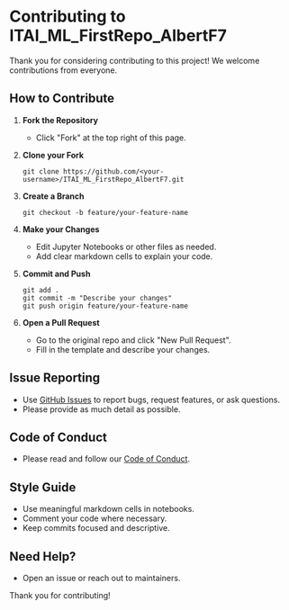 # Contributing to ITAI_ML_FirstRepo_AlbertF7

Thank you for considering contributing to this project! We welcome contributions from everyone.

## How to Contribute

1. **Fork the Repository**
   - Click "Fork" at the top right of this page.

2. **Clone your Fork**
   ```
   git clone https://github.com/<your-username>/ITAI_ML_FirstRepo_AlbertF7.git
   ```

3. **Create a Branch**
   ```
   git checkout -b feature/your-feature-name
   ```

4. **Make your Changes**
   - Edit Jupyter Notebooks or other files as needed.
   - Add clear markdown cells to explain your code.

5. **Commit and Push**
   ```
   git add .
   git commit -m "Describe your changes"
   git push origin feature/your-feature-name
   ```

6. **Open a Pull Request**
   - Go to the original repo and click "New Pull Request".
   - Fill in the template and describe your changes.

## Issue Reporting

- Use [GitHub Issues](../../issues) to report bugs, request features, or ask questions.
- Please provide as much detail as possible.

## Code of Conduct

- Please read and follow our [Code of Conduct](CODE_OF_CONDUCT.md).

## Style Guide

- Use meaningful markdown cells in notebooks.
- Comment your code where necessary.
- Keep commits focused and descriptive.

## Need Help?

- Open an issue or reach out to maintainers.

Thank you for contributing!